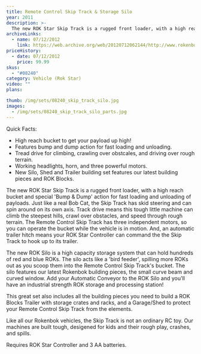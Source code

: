 ```yaml
---
title: Remote Control Skip Track & Storage Silo
year: 2011
description: >-
  The new ROK Star Skip Track is a rugged front loader, with a high reach bucket and special 'Bump & Dump' action for fast loading and unloading of payloads.   Just like a real Bob Cat, the Skip Track has skid steering and can spin around on its own axis.  Track drive means this tough little machine can climb the steepest hills, crawl over obstacles, and speed through rough terrain.
archiveLinks:
  - name: 07/12/2012
    link: https://web.archive.org/web/20120712062144/http://www.rokenbok.com/estore/machines/remote-control-skip-track-storage-silo
priceHistory:
  - date: 07/12/2012
    price: 99.99
skus:
  - "#08240"
category: Vehicle (Rok Star)
video: ""
plans:

thumb: /img/sets/08240_skip_track_silo.jpg
images:
  - /img/sets/08240_skip_track_silo_parts.jpg
---
```

Quick Facts:
  - High reach bucket to get your payload up high!
  - Features bump and dump action for fast loading and unloading.
  - Tread drive for climbing, crawling over obstcales, and driving over rough terrain.
  - Working headlights, horn, and three powerful motors.
  - New Silo, Shed and Trailer building set features our latest building pieces and ROK Blocks.

The new ROK Star Skip Track is a rugged front loader, with a high reach bucket and special 'Bump & Dump' action for fast loading and unloading of payloads.   Just like a real Bob Cat, the Skip Track has skid steering and can spin around on its own axis.  Track drive means this tough little machine can climb the steepest hills, crawl over obstacles, and speed through rough terrain.  The Remote Control Skip Track has three independent motors, so you can operate the bucket while the vehicle is in motion.  And, an automatic trailer hitch means your ROK Star Controller can command the the Skip Track to hook up to its trailer.

The new ROK Silo is a high capacity storage system that can hold hundreds of red and blue ROKs.  The silo acts like a 'bird feeder', spilling more ROKs out as you scoop them into the Remote Control Skip Track's bucket.  The silo features our latest Rokenbok building pieces, the small curve beam and curved window.  Add your Automatic Conveyor to the ROK Silo and you'll have an industrial strength ROK storage and processing station!

This great set also includes all the building pieces you need to build a ROK Blocks Trailer with storage crates and racks, and a Garage/Shed to protect your Remote Control Skip Track from the elements.

Like all our Rokenbok vehicles, the Skip Track is not an ordinary RC toy. Our machines are built tough, desigened for kids and their rough play, crashes, and spills.

Requires ROK Star Controller and 3 AA batteries.
